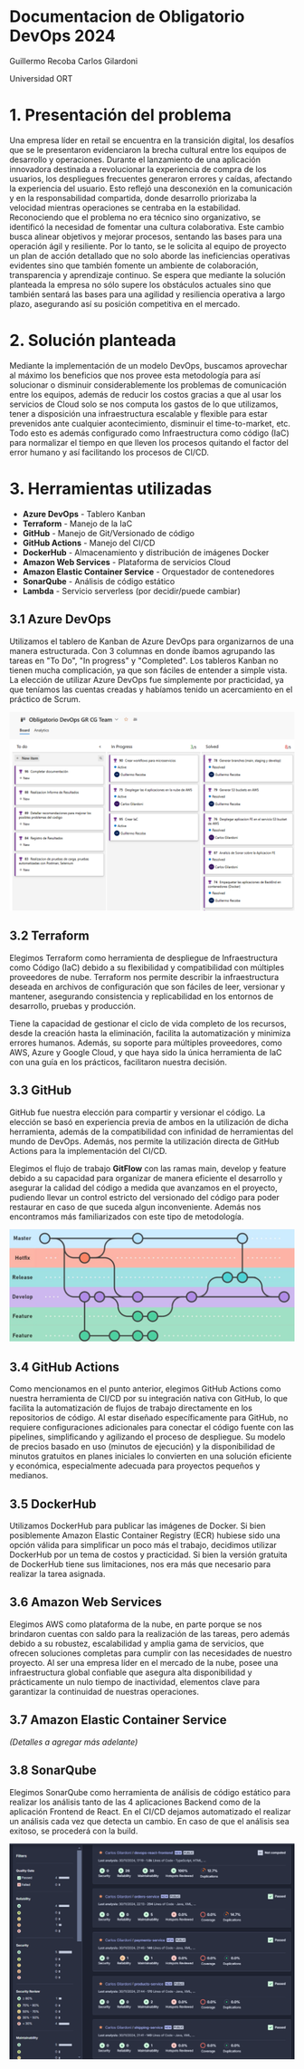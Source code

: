 # Documentacion de Obligatorio DevOps 2024

Guillermo Recoba
Carlos Gilardoni

Universidad ORT

# 1. Presentación del problema

Una empresa líder en retail se encuentra en la transición digital, los desafíos que se le presentaron evidenciaron la brecha cultural entre los equipos de desarrollo y operaciones. Durante el lanzamiento de una aplicación innovadora destinada a revolucionar la experiencia de compra de los usuarios, los despliegues frecuentes generaron errores y caídas, afectando la experiencia del usuario. Esto reflejó una desconexión en la comunicación y en la responsabilidad compartida, donde desarrollo priorizaba la velocidad mientras operaciones se centraba en la estabilidad. Reconociendo que el problema no era técnico sino organizativo, se identificó la necesidad de fomentar una cultura colaborativa. Este cambio busca alinear objetivos y mejorar procesos, sentando las bases para una operación ágil y resiliente. Por lo tanto, se le solicita al equipo de proyecto un plan de acción detallado que no solo aborde las ineficiencias operativas evidentes sino que también fomente un ambiente de colaboración, transparencia y aprendizaje continuo. Se espera que mediante la solución planteada la empresa no sólo supere los obstáculos actuales sino que también sentará las bases para una agilidad y resiliencia operativa a largo plazo, asegurando así su posición competitiva en el mercado.

# 2. Solución planteada

Mediante la implementación de un modelo DevOps, buscamos aprovechar al máximo los beneficios que nos provee esta metodología para así solucionar o disminuir considerablemente los problemas de comunicación entre los equipos, además de reducir los costos gracias a que al usar los servicios de Cloud solo se nos computa los gastos de lo que utilizamos, tener a disposición una infraestructura escalable y flexible para estar prevenidos ante cualquier acontecimiento, disminuir el time-to-market, etc. Todo esto es además configurado como Infraestructura como código (IaC) para normalizar el tiempo en que lleven los procesos quitando el factor del error humano y así facilitando los procesos de CI/CD.

# 3. Herramientas utilizadas

- **Azure DevOps** - Tablero Kanban
- **Terraform** - Manejo de la IaC
- **GitHub** - Manejo de Git/Versionado de código
- **GitHub Actions** - Manejo del CI/CD
- **DockerHub** - Almacenamiento y distribución de imágenes Docker
- **Amazon Web Services** - Plataforma de servicios Cloud
- **Amazon Elastic Container Service** - Orquestador de contenedores
- **SonarQube** - Análisis de código estático
- **Lambda** - Servicio serverless (por decidir/puede cambiar)

## 3.1 Azure DevOps

Utilizamos el tablero de Kanban de Azure DevOps para organizarnos de una manera estructurada. Con 3 columnas en donde íbamos agrupando las tareas en "To Do", "In progress" y "Completed". Los tableros Kanban no tienen mucha complicación, ya que son fáciles de entender a simple vista. La elección de utilizar Azure DevOps fue simplemente por practicidad, ya que teníamos las cuentas creadas y habíamos tenido un acercamiento en el práctico de Scrum.

![Tablero de Kanban](./imagenes/kanban.png)

## 3.2 Terraform

Elegimos Terraform como herramienta de despliegue de Infraestructura como Código (IaC) debido a su flexibilidad y compatibilidad con múltiples proveedores de nube. Terraform nos permite describir la infraestructura deseada en archivos de configuración que son fáciles de leer, versionar y mantener, asegurando consistencia y replicabilidad en los entornos de desarrollo, pruebas y producción.

Tiene la capacidad de gestionar el ciclo de vida completo de los recursos, desde la creación hasta la eliminación, facilita la automatización y minimiza errores humanos. Además, su soporte para múltiples proveedores, como AWS, Azure y Google Cloud, y que haya sido la única herramienta de IaC con una guía en los prácticos, facilitaron nuestra decisión.

## 3.3 GitHub

GitHub fue nuestra elección para compartir y versionar el código. La elección se basó en experiencia previa de ambos en la utilización de dicha herramienta, además de la compatibilidad con infinidad de herramientas del mundo de DevOps. Además, nos permite la utilización directa de GitHub Actions para la implementación del CI/CD.

Elegimos el flujo de trabajo **GitFlow** con las ramas main, develop y feature debido a su capacidad para organizar de manera eficiente el desarrollo y asegurar la calidad del código a medida que avanzamos en el proyecto, pudiendo llevar un control estricto del versionado del código para poder restaurar en caso de que suceda algun inconveniente. Además nos encontramos más familiarizados con este tipo de metodología.

![Gitflow](./imagenes/gitflow.png)

## 3.4 GitHub Actions

Como mencionamos en el punto anterior, elegimos GitHub Actions como nuestra herramienta de CI/CD por su integración nativa con GitHub, lo que facilita la automatización de flujos de trabajo directamente en los repositorios de código. Al estar diseñado específicamente para GitHub, no requiere configuraciones adicionales para conectar el código fuente con las pipelines, simplificando y agilizando el proceso de despliegue. Su modelo de precios basado en uso (minutos de ejecución) y la disponibilidad de minutos gratuitos en planes iniciales lo convierten en una solución eficiente y económica, especialmente adecuada para proyectos pequeños y medianos.

## 3.5 DockerHub

Utilizamos DockerHub para publicar las imágenes de Docker. Si bien posiblemente Amazon Elastic Container Registry (ECR) hubiese sido una opción válida para simplificar un poco más el trabajo, decidimos utilizar DockerHub por un tema de costos y practicidad. Si bien la versión gratuita de DockerHub tiene sus limitaciones, nos era más que necesario para realizar la tarea asignada.

## 3.6 Amazon Web Services

Elegimos AWS como plataforma de la nube, en parte porque se nos brindaron cuentas con saldo para la realización de las tareas, pero además debido a su robustez, escalabilidad y amplia gama de servicios, que ofrecen soluciones completas para cumplir con las necesidades de nuestro proyecto. Al ser una empresa líder en el mercado de la nube, posee una infraestructura global confiable que asegura alta disponibilidad y prácticamente un nulo tiempo de inactividad, elementos clave para garantizar la continuidad de nuestras operaciones.

## 3.7 Amazon Elastic Container Service

*(Detalles a agregar más adelante)*

## 3.8 SonarQube

Elegimos SonarQube como herramienta de análisis de código estático para realizar los análisis tanto de las 4 aplicaciones Backend como de la aplicación Frontend de React. En el CI/CD dejamos automatizado el realizar un análisis cada vez que detecta un cambio. En caso de que el análisis sea exitoso, se procederá con la build.

![Analisis de SonarQube](./imagenes/sonarqube.png)
